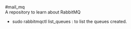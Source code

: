 #mail_mq  
A repository to learn about RabbitMQ  
- sudo rabbitmqctl list_queues : to list the queues created.  
